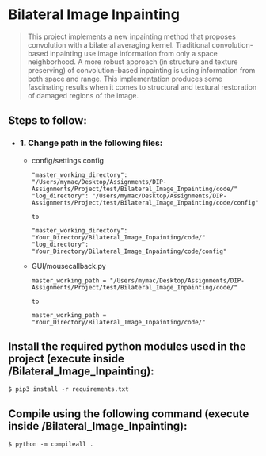 # Bilateral Image Inpainting
> This project implements a new inpainting method that proposes convolution with a bilateral averaging kernel. Traditional  convolution-based inpainting use image information from only a space neighborhood. A more robust approach (in structure and texture preserving) of convolution–based inpainting is using information from both space and range. This implementation produces some fascinating results when it comes to structural and textural restoration of damaged regions of the image.

## Steps to follow:
- ### 1. Change path in the following files:
  - config/settings.config
    ```shell
    "master_working_directory": "/Users/mymac/Desktop/Assignments/DIP-Assignments/Project/test/Bilateral_Image_Inpainting/code/"
    "log_directory": "/Users/mymac/Desktop/Assignments/DIP-Assignments/Project/test/Bilateral_Image_Inpainting/code/config"
    
    to 
    
    "master_working_directory": "Your_Directory/Bilateral_Image_Inpainting/code/"
    "log_directory": "Your_Directory/Bilateral_Image_Inpainting/code/config"
    ```
  - GUI/mousecallback.py
    ```shell
    master_working_path = "/Users/mymac/Desktop/Assignments/DIP-Assignments/Project/test/Bilateral_Image_Inpainting/code/"
    
    to 
    
    master_working_path = "Your_Directory/Bilateral_Image_Inpainting/code/"
    ```

## Install the required python modules used in the project (execute inside /Bilateral_Image_Inpainting):
```shell
$ pip3 install -r requirements.txt
```

## Compile using the following command (execute inside /Bilateral_Image_Inpainting):
```shell
$ python -m compileall .
```
